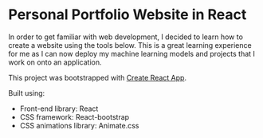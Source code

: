 # Personal Portfolio Website in React

In order to get familiar with web development, I decided to learn how to create a website using the tools below. This is a great learning experience for me as I can now deploy my machine learning models and projects that I work on onto an application.

This project was bootstrapped with [Create React App](https://github.com/facebook/create-react-app).

Built using:

- Front-end library: React
- CSS framework: React-bootstrap
- CSS animations library: Animate.css
